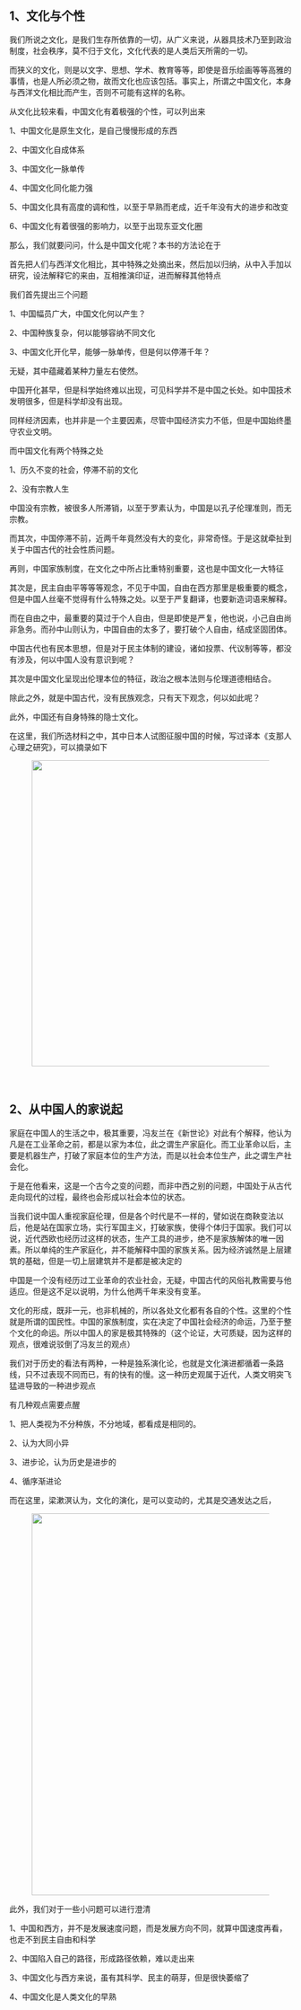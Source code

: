 <h2>1、文化与个性</h2><p data-pid="_8mg0otu">我们所说之文化，是我们生存所依靠的一切，从广义来说，从器具技术乃至到政治制度，社会秩序，莫不归于文化，文化代表的是人类后天所需的一切。</p><p data-pid="uE5jtC1U">而狭义的文化，则是以文字、思想、学术、教育等等，即使是音乐绘画等等高雅的事情，也是人所必须之物，故而文化也应该包括。事实上，所谓之中国文化，本身与西洋文化相比而产生，否则不可能有这样的名称。</p><p data-pid="iOuoewN-">从文化比较来看，中国文化有着极强的个性，可以列出来</p><p data-pid="SDK7hCEM">1、中国文化是原生文化，是自己慢慢形成的东西</p><p data-pid="MVTmBKyW">2、中国文化自成体系</p><p data-pid="PzkCYAh2">3、中国文化一脉单传</p><p data-pid="JNpCCUYX">4、中国文化同化能力强</p><p data-pid="iiLWpZ2q">5、中国文化具有高度的调和性，以至于早熟而老成，近千年没有大的进步和改变</p><p data-pid="NbPodknQ">6、中国文化有着很强的影响力，以至于出现东亚文化圈</p><p data-pid="ZB_el1Zl">那么，我们就要问问，什么是中国文化呢？本书的方法论在于</p><p data-pid="5i66n3h5">首先把人们与西洋文化相比，其中特殊之处摘出来，然后加以归纳，从中入手加以研究，设法解释它的来由，互相推演印证，进而解释其他特点</p><p data-pid="TZ_s4Pmz">我们首先提出三个问题</p><p data-pid="VYiC3RU9">1、中国幅员广大，中国文化何以产生？</p><p data-pid="ioXGT0uo">2、中国种族复杂，何以能够容纳不同文化</p><p data-pid="vXFkuVu2">3、中国文化开化早，能够一脉单传，但是何以停滞千年？</p><p data-pid="wxtiq7bS">无疑，其中蕴藏着某种力量左右使然。</p><p data-pid="OFQ6-qJ0">中国开化甚早，但是科学始终难以出现，可见科学并不是中国之长处。如中国技术发明很多，但是科学却没有出现。</p><p data-pid="xBOkwxsu">同样经济因素，也并非是一个主要因素，尽管中国经济实力不低，但是中国始终墨守农业文明。</p><p data-pid="c81HQ4IA">而中国文化有两个特殊之处</p><p data-pid="vsfVEMGz">1、历久不变的社会，停滞不前的文化</p><p data-pid="zmuz66y-">2、没有宗教人生</p><p data-pid="q6VYRifg">中国没有宗教，被很多人所滞销，以至于罗素认为，中国是以孔子伦理准则，而无宗教。</p><p data-pid="Dg3415vk">而其次，中国停滞不前，近两千年竟然没有大的变化，非常奇怪。于是这就牵扯到关于中国古代的社会性质问题。</p><p data-pid="bFGKnIc5">再则，中国家族制度，在文化之中所占比重特别重要，这也是中国文化一大特征</p><p data-pid="-Vu0YaKW">其次是，民主自由平等等等观念，不见于中国，自由在西方那里是极重要的概念，但是中国人丝毫不觉得有什么特殊之处。以至于严复翻译，也要新造词语来解释。</p><p data-pid="7lpm8c6u">而在自由之中，最重要的莫过于个人自由，但是即使是严复，他也说，小己自由尚非急务。而孙中山则认为，中国自由的太多了，要打破个人自由，结成坚固团体。</p><p data-pid="613CEpYm">中国古代也有民本思想，但是对于民主体制的建设，诸如投票、代议制等等，都没有涉及，何以中国人没有意识到呢？</p><p data-pid="7Bm71iGi">其次是中国文化呈现出伦理本位的特征，政治之根本法则与伦理道德相结合。</p><p data-pid="LZtZF1JE">除此之外，就是中国古代，没有民族观念，只有天下观念，何以如此呢？</p><p data-pid="A6tFBvkl">此外，中国还有自身特殊的隐士文化。</p><p data-pid="WNduhyG2">在这里，我们所选材料之中，其中日本人试图征服中国的时候，写过译本《支那人心理之研究》，可以摘录如下</p><figure data-size="normal"><img src="https://pic1.zhimg.com/v2-7acf90839e9bc7fa68fb351d38385078_b.jpg" data-caption="" data-size="normal" data-rawwidth="545" data-rawheight="615" class="origin_image zh-lightbox-thumb" width="545" data-original="https://pic1.zhimg.com/v2-7acf90839e9bc7fa68fb351d38385078_r.jpg" data-original-token="v2-875d68e2c5aa1082fb6441d0f537e959"/></figure><p class="ztext-empty-paragraph"><br/></p><h2>2、从中国人的家说起</h2><p data-pid="qYTr6lbt">家庭在中国人的生活之中，极其重要，冯友兰在《新世论》对此有个解释，他认为凡是在工业革命之前，都是以家为本位，此之谓生产家庭化。而工业革命以后，主要是机器生产，打破了家庭本位的生产方法，而是以社会本位生产，此之谓生产社会化。</p><p data-pid="RxV3YguJ">于是在他看来，这是一个古今之变的问题，而非中西之别的问题，中国处于从古代走向现代的过程，最终也会形成以社会本位的状态。</p><p data-pid="xR_dMSAa">当我们说中国人重视家庭伦理，但是各个时代是不一样的，譬如说在商鞅变法以后，他是站在国家立场，实行军国主义，打破家族，使得个体归于国家。我们可以说，近代西欧也经历过这样的状态，生产工具的进步，绝不是家族解体的唯一因素。所以单纯的生产家庭化，并不能解释中国的家族关系。因为经济诚然是上层建筑的基础，但是一切上层建筑并不是都是被决定的</p><p data-pid="MjFinrT7">中国是一个没有经历过工业革命的农业社会，无疑，中国古代的风俗礼教需要与他适应。但是这不足以说明，为什么他两千年来没有变革。</p><p data-pid="QUCPdtxy">文化的形成，既非一元，也非机械的，所以各处文化都有各自的个性。这里的个性就是所谓的国民性。中国的家族制度，实在决定了中国社会经济的命运，乃至于整个文化的命运。所以中国人的家是极其特殊的（这个论证，大可质疑，因为这样的观点，很难说驳倒了冯友兰的观点）</p><p data-pid="6zbFMWuR">我们对于历史的看法有两种，一种是独系演化论，也就是文化演进都循着一条路线，只不过表现不同而已，有的快有的慢。这一种历史观属于近代，人类文明突飞猛进导致的一种进步观点</p><p data-pid="29fL1jNt">有几种观点需要点醒</p><p data-pid="heE2Vq-D">1、把人类视为不分种族，不分地域，都看成是相同的。</p><p data-pid="Q0FUie2-">2、认为大同小异</p><p data-pid="gp0S-etS">3、进步论，认为历史是进步的</p><p data-pid="EiD6WhKR">4、循序渐进论</p><p data-pid="SYRsHYDj">而在这里，梁漱溟认为，文化的演化，是可以变动的，尤其是交通发达之后，</p><figure data-size="normal"><img src="https://pic4.zhimg.com/v2-f5334217f68c28b994b8e5ebda365be3_b.jpg" data-caption="" data-size="normal" data-rawwidth="680" data-rawheight="195" class="origin_image zh-lightbox-thumb" width="680" data-original="https://pic4.zhimg.com/v2-f5334217f68c28b994b8e5ebda365be3_r.jpg" data-original-token="v2-3253784bf4f96c184329e71f1de9b0d1"/></figure><p data-pid="kZaZjR9O">此外，我们对于一些小问题可以进行澄清</p><p data-pid="Rj8nwRq2">1、中国和西方，并不是发展速度问题，而是发展方向不同，就算中国速度再看，也走不到民主自由和科学</p><p data-pid="TXt02w-8">2、中国陷入自己的路径，形成路径依赖，难以走出来</p><p data-pid="vmp0wmG_">3、中国文化与西方来说，虽有其科学、民主的萌芽，但是很快萎缩了</p><p data-pid="tinGiTmB">4、中国文化是人类文化的早熟</p><p></p><p></p><p></p>